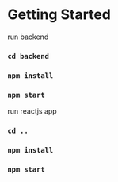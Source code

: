# Getting Started 

run backend 
### `cd backend`
### `npm install`

### `npm start`

run reactjs app
### `cd ..`

### `npm install`
### `npm start`

